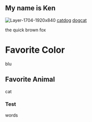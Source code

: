 ## My name is Ken

![Layer-1704-1920x840](https://user-images.githubusercontent.com/59803854/76431806-19eabf80-6380-11ea-870c-0877dd80fba3.jpg)
[catdog](https://icatcare.org/app/uploads/2018/06/Layer-1704-1920x840.jpg)
[dogcat](Layer-1704-1920x840.jpg)

the quick brown fox

# Favorite Color
blu
## Favorite Animal
cat
### Test
words
